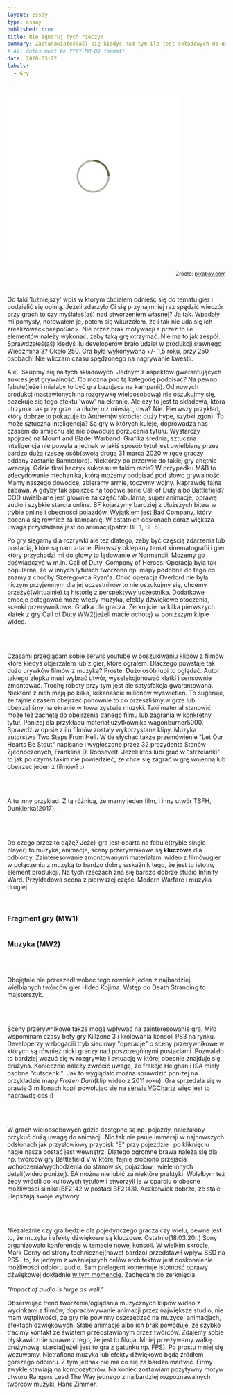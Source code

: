 ```yaml
---
layout: essay
type: essay
published: true
title: Nie ignoruj tych rzeczy!
summary: Zastanawiałeś(aś) się kiedyś nad tym ile jest składowych do uwzględnienia w projektowanej grze? Grafika, AI, muzyka, efekty dźwiękowe, fabuła, dialogi, animacje, design poziomu. Które są najważniejsze? Na których w dzisiejszych czasach nie warto oszczędzać? Z cyklu, "Dzienniki aktywnego gracza". 
# All dates must be YYYY-MM-DD format!
date: 2020-03-22
labels:
  - Gry
---
```


<div class="ui centered grid">
  <div class="sixteen wide column">
    <img class="ui image img-center" src="../images/oval.svg" data-echo="../essays/images/22_03_2020_1.jpg">
  </div>
</div>

<p style="font-size: 12px; text-align: right;">Źródło: <a href="https://pixabay.com/photos/fortnite-computer-game-game-gamer-4129124/" target="_blank">pixabay.com</a></p>

<br/>

<p class="justify-text stylize-text">
Od taki 'luźniejszy' wpis w którym chciałem odnieść się do tematu gier i podzielić się opinią. Jeżeli zdarzyło Ci się przynajmniej raz spędzić wieczór przy grach to czy myślałeś(aś) nad stworzeniem własnej? Ja tak. Wpadały mi pomysły, notowałem je, potem się wkurzałem, że i tak nie uda się ich zrealizować&lt;peepoSad&gt;. Nie przez brak motywacji a przez to ile elementów należy wykonać, żeby taką grę otrzymać. Nie ma to jak zespół. Sprawdzałeś(aś) kiedyś ilu developerów brało udział w produkcji sławnego Wiedźmina 3? Około 250. Gra była wykonywana +/- 1,5 roku, przy 250 osobach! Nie wliczam czasu spędzonego na nagrywanie kwestii. 
</p>

<p class="justify-text stylize-text">
Ale.. Skupmy się na tych składowych. Jednym z aspektów gwarantujących sukces jest grywalność. Co można pod tą kategorię podpisać? Na pewno fabułę(jeżeli miałaby to być gra bazująca na kampanii). Od nowych produkcji(nastawionych na rozgrywkę wieloosobową) nie oszukujmy się, oczekuje się tego efektu 'wow' na ekranie. Ale czy to jest ta składowa, która utrzyma nas przy grze na dłużej niż miesiąc, dwa? Nie. Pierwszy przykład, który dobrze to pokazuje to Anthem(w skrócie: duży hype, szybki zgon). To może sztuczna inteligencja? Są gry w których kuleje, doprowadza nas czasem do śmiechu ale nie powoduje porzucenia tytułu. Wystarczy spojrzeć na Mount and Blade: Warband. Grafika średnia, sztuczna inteligencja nie powala a jednak w jakiś sposób tytuł jest uwielbiany przez bardzo dużą rzeszę osób(swoją drogą 31 marca 2020 w ręce graczy oddany zostanie Bannerlord). Niektórzy po przerwie do takiej gry chętnie wracają. Gdzie tkwi haczyk sukcesu w takim razie? W przypadku M&B to zdecydowanie mechanika, którą możemy podpisać pod słowo grywalność. Mamy naszego dowódcę, zbieramy armie, toczymy wojny. Naprawdę fajna zabawa. A gdyby tak spojrzeć na topowe serie Call of Duty albo Battlefield? COD uwielbiane jest głównie za część fabularną, super animacje, oprawę audio i szybkie starcia online. BF kojarzymy bardziej z dłuższych bitew w trybie online i obecności pojazdów. Wyjątkiem jest Bad Company, który docenia się również za kampanię. W ostatnich odsłonach coraz większa uwaga przykładana jest do animacji(patrz: BF 1, BF 5).
</p>

<p class="justify-text stylize-text">
Po gry sięgamy dla rozrywki ale też dlatego, żeby być częścią zdarzenia lub postacią, które są nam znane. Pierwszy oklepany temat kinematografii i gier który przychodzi mi do głowy to lądowanie w Normandii. Możemy go doświadczyć w m.in. Call of Duty, Company of Heroes. Operacja była tak popularna, że w innych tytułach tworzono np. mapy podobne do tego co znamy z choćby Szeregowca Ryan'a. Choć operacja Overlord nie była niczym przyjemnym dla jej uczestników to nie oszukujmy się, chcemy przeżyć(wirtualnie) tą historię z perspektywy uczestnika. Dodatkowe emocje potęgować może wtedy muzyka, efekty dźwiękowe otoczenia, scenki przerywnikowe. Gratka dla gracza. Zerknijcie na kilka pierwszych klatek z gry Call of Duty WW2(jeżeli macie ochotę) w poniższym klipie wideo. 
</p>

<br/>

<!-- COD WW2, Omaha Beach  -->
<div class="ui embed" data-source="youtube" data-id="MpUFJaNpQd4" > </div> 

<br/>

<p class="justify-text stylize-text">
Czasami przeglądam sobie serwis youtube w poszukiwaniu klipów z filmów które kiedyś objerzałem lub z gier, które ograłem. Dlaczego powstaje tak dużo urywków filmów z muzyką? Proste. Dużo osób lubi to oglądać. Autor takiego zlepku musi wybrać utwór, wyselekcjonować klatki i sensownie zmontować. Trochę roboty przy tym jest ale satysfakcja gwarantowana. Niektóre z nich mają po kilka, kilkanaście milionów wyświetleń. To sugeruje, że fajnie czasem obejrzeć ponownie to co przeszliśmy w grze lub obejrzeliśmy na ekranie w towarzystwie muzyki. Taki materiał stanowić może też zachętę do obejrzenia danego filmu lub zagrania w konkretny tytuł. Poniżej dla przykładu materiał użytkownika wagonburner5000. Sprawdź w opisie z ilu filmów zostały wykorzystane klipy. Muzyka autorstwa Two Steps From Hell. W tle słychać także przemówienie "Let Our Hearts Be Stout" napisane i wygłoszone przez 32 prezydenta Stanów Zjednoczonych, Franklina D. Roosevelt. Jeżeli ktoś lubi grać w "strzelanki" to jak po czymś takim nie powiedzieć, że chce się zagrać w grę wojenną lub obejrzeć jeden z filmów? :)
</p>

<br/>

<!-- Movies clip with Two Steps From Hell music  -->
<div class="ui embed" data-source="youtube" data-id="IMy1ZLyaSqk" > </div> 

<br/>

<p class="justify-text stylize-text">
A tu inny przykład. Z tą różnicą, że mamy jeden film, i inny utwór TSFH, Dunkierka(2017).
</p>


<br/>

<!-- Movies clip with Two Steps From Hell music  -->
<div class="ui embed" data-source="youtube" data-id="cjG5gcPcpsg" > </div> 

<br/>

<p class="justify-text stylize-text">
Do czego przez to dążę? Jeżeli gra jest oparta na fabule(trybie single player) to muzyka, animacje, sceny przerywnikowe są <strong>kluczowe</strong> dla odbiorcy. Zainteresowanie zmontowanymi materiałami wideo z filmów/gier w połączeniu z muzyką to bardzo dobry wskaźnik tego, że jest to istotny element produkcji.  Na tych rzeczach zna się bardzo dobrze studio Infinity Ward. Przykładowa scena z pierwszej części Modern Warfare i muzyka drugiej.
</p>

<br/>

<div class="ui two column grid">
  <div class="row">
    <div class="column">
      <!-- COD MW1 Nuke scene -->
      <div class="ui embed" data-source="youtube" data-id="4r-YtrYGAIQ" > </div> 
      <h3 class="center-sub-text">Fragment gry (MW1) </h3>
    </div>
    <div class="column">
      <!-- COD MW2, Rangers Lead The Way -->
      <div class="ui embed" data-source="youtube" data-id="SvrdxcyUqbo" > </div>
      <h3 class="center-sub-text">Muzyka (MW2) </h3>
    </div>
  </div>
</div>

<br/>

<br/>

<p class="justify-text stylize-text">
Obojętnie nie przeszedł wobec tego również jeden z najbardziej wielbianych twórców gier Hideo Kojima. Wstęp do Death Stranding to majsterszyk. 
</p>

<br/>

<!-- Death Stranding Dont Be So Serious Opening Cinematic  -->
<div class="ui embed" data-source="youtube" data-id="h898oNXJ7Oo" > </div>

<br/>

<p class="justify-text stylize-text">
Sceny przerywnikowe także mogą wpływać na zainteresowanie grą. Miło wspominam czasy bety gry Killzone 3 i królowania konsoli PS3 na rynku. Developerzy wzbogacili tryb sieciowy "operacje" o sceny przerywnikowe w których są również nicki graczy nad poszczególnymi postaciami. Pozwalało to bardziej wczuć się w rozgrywkę i sytuację w której obecnie znajduje się drużyna. Koniecznie należy zwrócić uwagę, że frakcje Helghan i ISA miały osobne "cutscenki". Jak to wyglądało można sprawdzić poniżej na przykładzie mapy <em>Frozen Dam</em>(klip wideo z 2011 roku). Gra sprzedała się w prawie 3 milionach kopii powołując się na <a href="https://www.vgchartz.com/game/33543/killzone-3/" target="_blank">serwis VGChartz</a> więc jest to naprawdę coś :)
</p>

<br/>

<!-- Killzone 3 beta cutscenes  -->
<div class="ui embed" data-source="youtube" data-id="5w8HDn5z5oM" > </div>

<br/>

<p class="justify-text stylize-text">
W grach wieloosobowych gdzie dostępne są np. pojazdy, należałoby przykuć dużą uwagę do animacji. Nic tak nie psuje immersji w najnowszych odsłonach jak przysłowiowy przycisk "E" przy pojeździe i po kliknięciu nagle nasza postać jest wewnątrz. Dlatego ogromne brawa należą się dla np. twórców gry Battlefield V w której fajnie zrobiono przejścia wchodzenia/wychodzenia do stanowisk, pojazdów i wiele innych detali(wideo poniżej). EA można nie lubić za niektóre praktyki. Wolałbym też żeby wrócili do kultowych tytułów i stworzyli je w oparciu o obecne możliwości silnika(BF2142 w postaci BF2143). Aczkolwiek dobrze, że stale ulepszają swoje wytwory.
</p>

<br/>

<!-- Battlefield V, all animations -->
<div class="ui embed" data-source="youtube" data-id="pHb9IqbpG0E" > </div>

<br/>

<p class="justify-text stylize-text">
Niezależnie czy gra będzie dla pojedynczego gracza czy wielu, pewne jest to, że muzyka i efekty dźwiękowe są kluczowe. Ostatnio(18.03.20r.) Sony organizowało konferencję w temacie nowej konsoli. W wielkim skrócie, Mark Cerny od strony technicznej(nawet bardzo) przedstawił wpływ SSD na PS5 i to, że jednym z ważniejszych celów architektów jest doskonalenie możliwości odbioru audio. Sam prelegent komentuje istotność oprawy dźwiękowej dokładnie <a href="https://youtu.be/ph8LyNIT9sg?t=2316" target="_blank">w tym momencie</a>. Zachęcam do zerknięcia. <br/><br/><em>"Impact of audio is huge as well."</em> 
</p>

<p class="justify-text stylize-text">
Obserwując trend tworzenia/oglądania muzycznych klipów wideo z wycinkami z filmów, dopracowywanie animacji przez największe studio, nie mam wątpliwości, że gry nie powinny oszczędzać na muzyce, animacjach, efektach dźwiękowych. Słabe animacje albo ich brak powoduje, że szybko tracimy kontakt ze światem przedstawionym przez twórców. Zdajemy sobie błyskawicznie sprawe z tego, że jest to fikcja. Mniej przeżywamy walkę drużynową, starcia(jeżeli jest to gra z gatunku np. FPS). Po prostu mniej się wczuwamy. Nietrafiona muzyka lub efekty dźwiękowe będą źródłem gorszego odbioru. Z tym jednak nie ma co się za bardzo martwić. Firmy zwykle stawiają na kompozytorów. Na koniec zostawiam pozytywny motyw utworu Rangers Lead The Way jednego z najbardziej rozpoznawalnych twórców muzyki, Hans Zimmer. 
</p>

<br/>

<!-- Hans Zimmer, Rangers Lead The Way -->
<div class="ui embed" data-source="youtube" data-id="Rp26BJVy0nI" ></div>